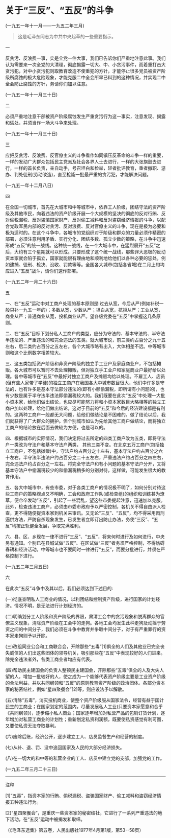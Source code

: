 # 关于“三反”、“五反”的斗争

(一九五一年十一月——一九五二年三月)

> 这是毛泽东同志为中共中央起草的一些重要指示。

一

反贪污、反浪费一事，实是全党一件大事，我们已告诉你们严重地注意此事。我们认为需要来一次全党的大清理，彻底揭露一切大、中、小贪污事件，而着重打击大贪污犯，对中小贪污犯则取教育改造不使重犯的方针，才能停止很多党员被资产阶级所腐蚀的极大危险现象，才能克服二中全会所早已料到的这种情况，并实现二中全会防止腐蚀的方针，务请你们加以注意。

(一九五一年十一月三十日)

二

必须严重地注意干部被资产阶级腐蚀发生严重贪污行为这一事实，注意发现、揭露和惩处，并须当作一场大斗争来处理。

(一九五一年十一月三十日)

三

应把反贪污、反浪费、反官僚主义的斗争看作如同镇压反革命的斗争一样的重要，一样的发动广大群众包括民主党派及社会各界人士去进行，一样的大张旗鼓去进行，一样的首长负责，亲自动手，号召坦白和检举，轻者批评教育，重者撤职、惩办、判处徒刑(劳动改造)，直至枪毙一批最严重的贪污犯，才能解决问题。

(一九五一年十二月八日)

四

在全国一切城市，首先在大城市和中等城市中，依靠工人阶级，团结守法的资产阶级及其他市民，向着违法的资产阶级开展一个大规模的坚决的彻底的反对行贿、反对偷税漏税、反对盗骗国家财产、反对偷工减料和反对盗窃经济情报的斗争，以配合党政军民内部的反对贪污、反对浪费、反对官僚主义的斗争，现在是极为必要和极为适时的。在这个斗争中，各城市的党组织对于阶级和群众的力量必须作精密的部署，必须注意利用矛盾、实行分化、团结多数、孤立少数的策略，在斗争中迅速形成“五反”的统一战线。这种统一战线，在一个大城市中，在猛烈展开“五反”之后，大约有三个星期就可以形成。只要形成了这个统一战线，那些罪大恶极的反动资本家就会陷于孤立，国家就能很有理由地和顺利地给他们以各种必要的惩处，例如逮捕、徒刑、枪决、没收、罚款等等。全国各大城市(包括各省城)在二月上旬均应进入“五反”战斗，请你们速作部署。

(一九五二年一月二十六日)

五

一、在“五反”运动中对工商户处理的基本原则是:过去从宽，今后从严(例如补税一般只补一九五一年的)；多数从宽，少数从严；坦白从宽，抗拒从严；工业从宽，商业从严；普通商业从宽，投机商业从严。望各级党委在“五反”中掌握这几条原则。

二、在“五反”目标下划分私人工商户的类型，应分为守法的、基本守法的、半守法半违法的、严重违法的和完全违法的五类。就大城市说，前三类约占百分之九十五左右，后二类约占百分之五左右。各个大城市略有出入，大体相差不远。中等城市则和这个比例数字相差较大。

三、这五类包括资产阶级和非资产阶级的独立手工业户及家庭商业户，不包括摊贩。各大城市可以暂时不去处理摊贩，但对独立手工业户和家庭商业户最好给以处理。各中等城市在“五反”中最好对独立工商户及摊贩均给以处理。不雇工人、店员(但有些人家带了学徒)的独立工商户在我国各大中城市数目很大，他们中许多是守法的，也有许多是基本守法部分违法的(即有小额偷漏税，即所谓有小问题的)，也有少数是属于半守法半违法即偷漏税较大的。我们既要在此次“五反”中处理一大批小资本家，给他们做出结论，也应尽可能努力将和小资本家数目大略相等的独立工商户加以处理，给他们做出结论，这对于目前的“五反”和今后的经济建设都是有利的。这两种工商户一般都无大问题，给他们做结论是不困难的。做了结论以后，我们就获得了广大群众的拥护。但个别城市如认为先给其他工商户做结论，而将独立工商户的结论放在后面去做较为方便，也是可以的。

四、根据城市的实际情况，我们决定将过去所定的四类工商户改为五类，即将守法户一类改为守法户和基本守法户两类， 其他三类不变。在北京五万工商户(包括独立工商户，不包括摊贩)中，守法户约占百分之十左右，基本守法户约占百分之六十左右，半守法半违法户约占百分之二十五左右，严重违法户约占百分之四左右，完全违法户约占百分之一左右。将完全守法户和有小问题的基本守法户分开，又将基本守法户中偷漏税较少的和偷漏税稍多的分别对待，这样做，可能发生很大的教育作用。

五、各大中城市中，有些市委，对于各类工商户的情况极不明了，如何分别对待这些工商户的策略观点又不明确，工会和政府工作队(或检查组)的组织和训练甚为潦草，便仓卒发动“五反”，引起了一些混乱，望这些市委提起注意，迅速加以克服。此外，检查违法工商户，必须由市委市政府予以严密控制，各机关不得自由派人检查，更不得随便捉资本家到机关来审讯。又无论“三反”、“五反”，均不得采用肉刑逼供方法，严防自杀现象发生，已发生者立即订出防止办法，务使“三反”、“五反”均按正轨健全发展，争取完满胜利。

六、县、区、乡现在一律不进行“三反”、“五反”，将来何时进行及如何进行，中央另有通知。个别已在县城试做“五反”、在区试做“三反”者务须严格控制，不得妨碍春耕和经济活动。中等城市也不要同时一律进行“五反”，而要分批进行，并须在严格控制下进行。

(一九五二年三月五日)

六

在此次“五反”斗争中及其以后，我们必须达到下述目的:

(一)彻底查明私人工商业的情况，以利团结和控制资产阶级，进行国家的计划经济。情况不明，是无法进行计划经济的。

(二)明确划分工人阶级和资产阶级的界限，肃清工会中的贪污现象和脱离群众的官僚主义现象，清除资产阶级在工会中的走狗。各地工会均发生此种走狗及动摇于劳资之间的中间分子，我们必须在斗争中教育并争取中间分子，对于有严重罪行的资本家走狗则予以开除。

(三)改组同业公会和工商联合会，开除那些“五毒”\[1]俱全的人们及其他业已完全丧失威信的人们出这些团体的领导机关，吸引那些在“五反”中表现较好的人们进来。除完全违法者外，各类工商业者均应有代表。

(四)帮助民主建国会的负责人整顿民主建国会，开除那些“五毒”俱全的人及大失人望的人，增加一批较好的人，使之成为一个能够代表资产阶级主要是工业资产阶级的合法利益，并以共同纲领和“五反”的原则教育资产阶级的政治团体。各部分资本家的秘密结社，例如“星四聚餐会”\[2]等，则应设法予以解散。

(五)清除“五毒”，消灭投机商业，使整个资产阶级服从国家法令，经营有益于国计民生的工商业；在国家划定的范围内，尽量发展私人工业(只要资本家愿意和合乎《共同纲领》)，逐步缩小私人商业；国家逐年增加对私营产品的包销订货计划，逐年增加对私营工商业的计划性；重新划定私资利润额，既要使私资感觉有利可图，又要使私资无法夺取暴利。

(六)废除后账，经济公开，逐步建立工人、店员监督生产和经营的制度。

(七)从补、退、罚、没中追回国家及人民的大部分经济损失。

(八)在一切大的和中等的私营企业的工人、店员中建立党的支部，加强党的工作。

(一九五二年三月二十三日)

***

注释

\[1]“五毒”，指资本家的行贿、偷税漏税、盗骗国家财产、偷工减料和盗窃经济情报五种违法行为。

\[2]“星四聚餐会”，是重庆一些资本家的秘密结社，它进行了一系列严重违法的地下活动，在“五反”运动中被揭发和取缔。

（《毛泽东选集》第五卷，人民出版社1977年4月第1版，第53--58页）
